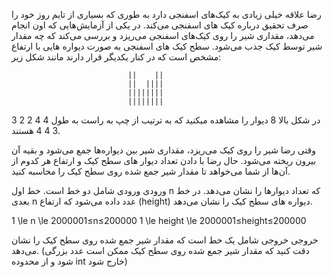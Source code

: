 رضا علاقه خیلی زیادی به کیک‌های اسفنجی دارد به طوری که بسیاری از تایم روز خود را صرف تحقیق درباره کیک های اسفنجی می‌کند. در یکی از آزمایش‌هایی که اون انجام می‌دهد، مقداری شیر را روی کیک‌های اسفنجی می‌ریزد و بررسی می‌کند که چه مقدار شیر توسط کیک جذب می‌شود. سطح کیک های اسفنجی به صورت دیواره هایی با ارتفاع مشخص است که در کنار یکدیگر قرار دارند مانند شکل زیر:

                              ||    ||
                              ||  ||||
                              ||||||||
                              ||||||||

در شکل بالا 8 دیوار را مشاهده میکنید که به ترتیب از چپ به راست به طول 4 4 2 2 3 3 4 4 هستند.

وقتی رضا شیر را روی کیک می‌ریزد، مقداری شیر بین دیواره‌ها جمع می‌شود و بقیه آن بیرون ریخته می‌شود. حال رضا با دادن تعداد دیوار های سطح کیک و ارتفاع هر کدوم از آن‌ها از شما می‌خواهد تا مقدار شیر جمع شده روی سطح کیک را محاسبه کنید.

ورودی
ورودی شامل دو خط است. خط اول n که تعداد دیوارها را نشان می‌دهد. در خط بعدی n عدد داده می‌شود که ارتفاع (height) دیواره های سطح کیک را نشان می‌دهد.

1 \le n \le 2000001≤n≤200000
1 \le height \le 2000001≤height≤200000

خروجی
خروجی شامل یک خط است که مقدار شیر جمع شده روی سطح کیک را نشان می‌دهد. (دقت کنید که مقدار شیر جمع شده روی سطح کیک ممكن است عدد بزرگی شود و از محدوده int خارج شود)
